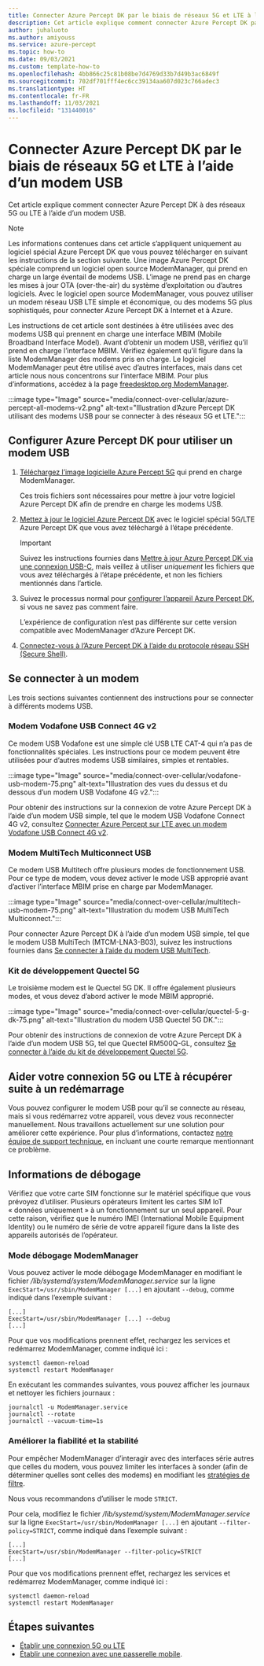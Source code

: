 ```yaml
---
title: Connecter Azure Percept DK par le biais de réseaux 5G et LTE à l’aide d’un modem USB
description: Cet article explique comment connecter Azure Percept DK par le biais de réseaux 5G et LTE à l’aide d’un modem USB.
author: juhaluoto
ms.author: amiyouss
ms.service: azure-percept
ms.topic: how-to
ms.date: 09/03/2021
ms.custom: template-how-to
ms.openlocfilehash: 4bb866c25c81b08be7d4769d33b7d49b3ac6849f
ms.sourcegitcommit: 702df701fff4ec6cc39134aa607d023c766adec3
ms.translationtype: HT
ms.contentlocale: fr-FR
ms.lasthandoff: 11/03/2021
ms.locfileid: "131440016"
---
```

# <a name="connect-azure-percept-dk-over-5g-and-lte-networks-by-using-a-usb-modem"></a>Connecter Azure Percept DK par le biais de réseaux 5G et LTE à l’aide d’un modem USB

Cet article explique comment connecter Azure Percept DK à des réseaux 5G ou LTE à l’aide d’un modem USB. 

> [!NOTE]
> Les informations contenues dans cet article s’appliquent uniquement au logiciel spécial Azure Percept DK que vous pouvez télécharger en suivant les instructions de la section suivante. Une image Azure Percept DK spéciale comprend un logiciel open source ModemManager, qui prend en charge un large éventail de modems USB. L’image ne prend pas en charge les mises à jour OTA (over-the-air) du système d’exploitation ou d’autres logiciels. Avec le logiciel open source ModemManager, vous pouvez utiliser un modem réseau USB LTE simple et économique, ou des modems 5G plus sophistiqués, pour connecter Azure Percept DK à Internet et à Azure. 
>
> Les instructions de cet article sont destinées à être utilisées avec des modems USB qui prennent en charge une interface MBIM (Mobile Broadband Interface Model). Avant d’obtenir un modem USB, vérifiez qu’il prend en charge l’interface MBIM. Vérifiez également qu’il figure dans la liste ModemManager des modems pris en charge. Le logiciel ModemManager peut être utilisé avec d’autres interfaces, mais dans cet article nous nous concentrons sur l’interface MBIM. Pour plus d’informations, accédez à la page [freedesktop.org ModemManager](https://www.freedesktop.org/wiki/Software/ModemManager/).


:::image type="Image" source="media/connect-over-cellular/azure-percept-all-modems-v2.png" alt-text="Illustration d’Azure Percept DK utilisant des modems USB pour se connecter à des réseaux 5G et LTE.":::

## <a name="set-up-azure-percept-dk-to-use-a-usb-modem"></a>Configurer Azure Percept DK pour utiliser un modem USB

1. [Téléchargez l’image logicielle Azure Percept 5G](https://aka.ms/azpercept5gimage) qui prend en charge ModemManager. 

   Ces trois fichiers sont nécessaires pour mettre à jour votre logiciel Azure Percept DK afin de prendre en charge les modems USB.

1. [Mettez à jour le logiciel Azure Percept DK](./how-to-update-via-usb.md) avec le logiciel spécial 5G/LTE Azure Percept DK que vous avez téléchargé à l’étape précédente. 

   > [!IMPORTANT]
   > Suivez les instructions fournies dans [Mettre à jour Azure Percept DK via une connexion USB-C](./how-to-update-via-usb.md), mais veillez à utiliser *uniquement* les fichiers que vous avez téléchargés à l’étape précédente, et non les fichiers mentionnés dans l’article.

1. Suivez le processus normal pour [configurer l’appareil Azure Percept DK](./quickstart-percept-dk-set-up.md), si vous ne savez pas comment faire. 

   L’expérience de configuration n’est pas différente sur cette version compatible avec ModemManager d’Azure Percept DK.

1. [Connectez-vous à l’Azure Percept DK à l’aide du protocole réseau SSH (Secure Shell)](./how-to-ssh-into-percept-dk.md).

## <a name="connect-to-a-modem"></a>Se connecter à un modem

Les trois sections suivantes contiennent des instructions pour se connecter à différents modems USB.  

### <a name="vodafone-usb-connect-4g-v2-modem"></a>Modem Vodafone USB Connect 4G v2

Ce modem USB Vodafone est une simple clé USB LTE CAT-4 qui n’a pas de fonctionnalités spéciales. Les instructions pour ce modem peuvent être utilisées pour d’autres modems USB similaires, simples et rentables.

:::image type="Image" source="media/connect-over-cellular/vodafone-usb-modem-75.png" alt-text="Illustration des vues du dessus et du dessous d’un modem USB Vodafone 4G v2.":::

Pour obtenir des instructions sur la connexion de votre Azure Percept DK à l’aide d’un modem USB simple, tel que le modem USB Vodafone Connect 4G v2, consultez [Connecter Azure Percept sur LTE avec un modem Vodafone USB Connect 4G v2](./connect-over-cellular-usb-vodafone.md).   

### <a name="multitech-multiconnect-usb-modem"></a>Modem MultiTech Multiconnect USB

Ce modem USB Multitech offre plusieurs modes de fonctionnement USB. Pour ce type de modem, vous devez activer le mode USB approprié avant d’activer l’interface MBIM prise en charge par ModemManager.

:::image type="Image" source="media/connect-over-cellular/multitech-usb-modem-75.png" alt-text="Illustration du modem USB MultiTech Multiconnect.":::

Pour connecter Azure Percept DK à l’aide d’un modem USB simple, tel que le modem USB MultiTech (MTCM-LNA3-B03), suivez les instructions fournies dans [Se connecter à l’aide du modem USB MultiTech](./connect-over-cellular-usb-multitech.md).

### <a name="quectel-5g-developer-kit"></a>Kit de développement Quectel 5G

Le troisième modem est le Quectel 5G DK. Il offre également plusieurs modes, et vous devez d’abord activer le mode MBIM approprié.

:::image type="Image" source="media/connect-over-cellular/quectel-5-g-dk-75.png" alt-text="Illustration du modem USB Quectel 5G DK.":::

Pour obtenir des instructions de connexion de votre Azure Percept DK à l’aide d’un modem USB 5G, tel que Quectel RM500Q-GL, consultez [Se connecter à l’aide du kit de développement Quectel 5G](./connect-over-cellular-usb-quectel.md). 

## <a name="help-your-5g-or-lte-connection-recover-from-reboot"></a>Aider votre connexion 5G ou LTE à récupérer suite à un redémarrage 
Vous pouvez configurer le modem USB pour qu’il se connecte au réseau, mais si vous redémarrez votre appareil, vous devez vous reconnecter manuellement. Nous travaillons actuellement sur une solution pour améliorer cette expérience. Pour plus d’informations, contactez [notre équipe de support technique](mailto:azpercept5G@microsoft.com), en incluant une courte remarque mentionnant ce problème. 

## <a name="debugging-information"></a>Informations de débogage 
Vérifiez que votre carte SIM fonctionne sur le matériel spécifique que vous prévoyez d’utiliser. Plusieurs opérateurs limitent les cartes SIM IoT « données uniquement » à un fonctionnement sur un seul appareil. Pour cette raison, vérifiez que le numéro IMEI (International Mobile Equipment Identity) ou le numéro de série de votre appareil figure dans la liste des appareils autorisés de l’opérateur.

### <a name="modemmanager-debug-mode"></a>Mode débogage ModemManager

Vous pouvez activer le mode débogage ModemManager en modifiant le fichier */lib/systemd/system/ModemManager.service* sur la ligne `ExecStart=/usr/sbin/ModemManager [...]` en ajoutant `--debug`, comme indiqué dans l’exemple suivant :

```  
[...]  
ExecStart=/usr/sbin/ModemManager [...] --debug  
[...]  
```

Pour que vos modifications prennent effet, rechargez les services et redémarrez ModemManager, comme indiqué ici :

```
systemctl daemon-reload
systemctl restart ModemManager
```

En exécutant les commandes suivantes, vous pouvez afficher les journaux et nettoyer les fichiers journaux :

```
journalctl -u ModemManager.service
journalctl --rotate
journalctl --vacuum-time=1s

```

### <a name="enhance-reliability-and-stability"></a>Améliorer la fiabilité et la stabilité

Pour empêcher ModemManager d’interagir avec des interfaces série autres que celles du modem, vous pouvez limiter les interfaces à sonder (afin de déterminer quelles sont celles des modems) en modifiant les [stratégies de filtre](https://www.freedesktop.org/software/ModemManager/api/latest/ch03s02.html). 

Nous vous recommandons d’utiliser le mode `STRICT`.

Pour cela, modifiez le fichier */lib/systemd/system/ModemManager.service* sur la ligne `ExecStart=/usr/sbin/ModemManager [...]` en ajoutant `--filter-policy=STRICT`, comme indiqué dans l’exemple suivant :

```
[...]
ExecStart=/usr/sbin/ModemManager --filter-policy=STRICT
[...]
```
Pour que vos modifications prennent effet, rechargez les services et redémarrez ModemManager, comme indiqué ici :

```
systemctl daemon-reload
systemctl restart ModemManager
```

## <a name="next-steps"></a>Étapes suivantes

* [Établir une connexion 5G ou LTE](./connect-over-cellular.md)
* [Établir une connexion avec une passerelle mobile](./connect-over-cellular-gateway.md).

